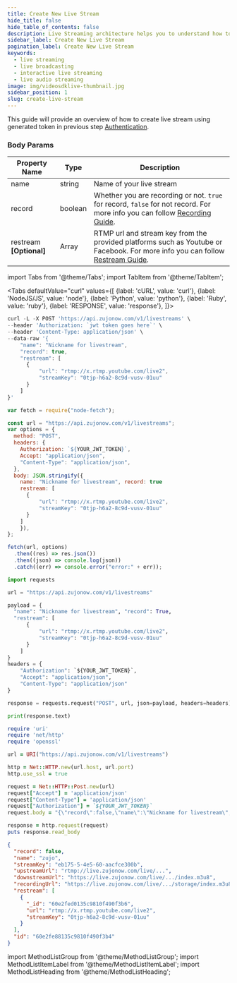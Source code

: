 ```yaml
---
title: Create New Live Stream
hide_title: false
hide_table_of_contents: false
description: Live Streaming architecture helps you to understand how to implement scalable live broadcasting applications.
sidebar_label: Create New Live Stream
pagination_label: Create New Live Stream
keywords:
  - live streaming
  - live broadcasting
  - interactive live streaming
  - live audio streaming
image: img/videosdklive-thumbnail.jpg
sidebar_position: 1
slug: create-live-stream
---
```


This guide will provide an overview of how to create live stream using generated token in previous step [Authentication](/docs/guide/standard-live-streaming/authentication).

### Body Params

| Property Name           | Type            | Description                                                                                                                                                                            |
| ----------------------- | --------------- | -------------------------------------------------------------------------------------------------------------------------------------------------------------------------------------- |
| name                    | string          | Name of your live stream                                                                                                                                                               |
| record                  | boolean         | Whether you are recording or not. `true` for record, `false` for not record. For more info you can follow [Recording Guide](/docs/guide/standard-live-streaming/features/recording).   |
| restream **[Optional]** | Array | RTMP url and stream key from the provided platforms such as Youtube or Facebook. For more info you can follow [Restream Guide](/docs/guide/standard-live-streaming/features/restream). |

import Tabs from '@theme/Tabs';
import TabItem from '@theme/TabItem';

<Tabs
defaultValue="curl"
values={[
{label: 'cURL', value: 'curl'},
{label: 'NodeJS/JS', value: 'node'},
{label: 'Python', value: 'python'},
{label: 'Ruby', value: 'ruby'},
{label: 'RESPONSE', value: 'response'},
]}>
<TabItem value="curl">

```js
curl -L -X POST 'https://api.zujonow.com/v1/livestreams' \
--header 'Authorization: `jwt token goes here`' \
--header 'Content-Type: application/json' \
--data-raw '{
    "name": "Nickname for livestream",
    "record": true,
    "restream": [
      {
          "url": "rtmp://x.rtmp.youtube.com/live2",
          "streamKey": "0tjp-h6a2-8c9d-vusv-01uu"
      }
    ]
}'
```

</TabItem>
<TabItem value="node">

```js
var fetch = require("node-fetch");

const url = "https://api.zujonow.com/v1/livestreams";
var options = {
  method: "POST",
  headers: {
    Authorization: `${YOUR_JWT_TOKEN}`,
    Accept: "application/json",
    "Content-Type": "application/json",
  },
  body: JSON.stringify({
    name: "Nickname for livestream", record: true
    restream: [
      {
          "url": "rtmp://x.rtmp.youtube.com/live2",
          "streamKey": "0tjp-h6a2-8c9d-vusv-01uu"
      }
    ]
    }),
};

fetch(url, options)
  .then((res) => res.json())
  .then((json) => console.log(json))
  .catch((err) => console.error("error:" + err));
```

</TabItem>
<TabItem value="python">

```python
import requests

url = "https://api.zujonow.com/v1/livestreams"

payload = {
  "name": "Nickname for livestream", "record": True,
  "restream": [
      {
          "url": "rtmp://x.rtmp.youtube.com/live2",
          "streamKey": "0tjp-h6a2-8c9d-vusv-01uu"
      }
    ]
}
headers = {
    "Authorization": `${YOUR_JWT_TOKEN}`,
    "Accept": "application/json",
    "Content-Type": "application/json"
}

response = requests.request("POST", url, json=payload, headers=headers)

print(response.text)
```

</TabItem>
<TabItem value="ruby">

```ruby
require 'uri'
require 'net/http'
require 'openssl'

url = URI("https://api.zujonow.com/v1/livestreams")

http = Net::HTTP.new(url.host, url.port)
http.use_ssl = true

request = Net::HTTP::Post.new(url)
request["Accept"] = 'application/json'
request["Content-Type"] = 'application/json'
request["Authorization"] = `${YOUR_JWT_TOKEN}`
request.body = "{\"record\":false,\"name\":\"Nickname for livestream\",\"restream\": [ { \"url\": \"rtmp://x.rtmp.youtube.com/live2\", \"streamKey\": \"0tjp-h6a2-8c9d-vusv-01uu\" } ]}"

response = http.request(request)
puts response.read_body
```

</TabItem>
<TabItem value="response">

```json
{
  "record": false,
  "name": "zujo",
  "streamKey": "eb175-5-4e5-60-aacfce300b",
  "upstreamUrl": "rtmp://live.zujonow.com/live/...",
  "downstreamUrl": "https://live.zujonow.com/live/.../index.m3u8",
  "recordingUrl": "https://live.zujonow.com/live/.../storage/index.m3u8",
  "restream": [
    {
      "_id": "60e2fed0135c9810f490f3b6",
      "url": "rtmp://x.rtmp.youtube.com/live2",
      "streamKey": "0tjp-h6a2-8c9d-vusv-01uu"
    }
  ],
  "id": "60e2fe88135c9810f490f3b4"
}
```

</TabItem>
</Tabs>

import MethodListGroup from '@theme/MethodListGroup';
import MethodListItemLabel from '@theme/MethodListItemLabel';
import MethodListHeading from '@theme/MethodListHeading';

<MethodListGroup>
  <MethodListItemLabel  description="Response Body" >
    <MethodListGroup>
      <MethodListHeading heading="parameters" />
      <MethodListItemLabel name="id"  type={"String"}  description="Unique identifier of live stream." />
      <MethodListItemLabel name="name"  type={"String"}  description="Provided name of the live stream." />
      <MethodListItemLabel name="record"  type={"Boolean"}  description="Flag for live stream recording, which you have provided while creating live stream." />
      <MethodListItemLabel name="streamKey"  type={"String"}  description="Stream keys are like your live stream’s password and address." />
      <MethodListItemLabel name="upstreamUrl"  type={"String"}  description="where a RTMP stream is used to send video between an encoder and server." />
      <MethodListItemLabel name="downstreamUrl"  type={"String"}  description="It's URL, Where you can play live stream in video player (Support HLS format)." />
      <MethodListItemLabel name="recordingUrl"  type={"String"}  description="It's URL, Where live stream recording is stored. 
       NOTE: This property is only visible, if you set `record : true` in body params." />
      <MethodListItemLabel name="restream"  type={"Array"}  description="This property contains object of RTMP url and streamKey, which you have provided in body params." />
    </MethodListGroup>
  </MethodListItemLabel>
</MethodListGroup>
